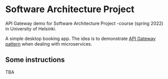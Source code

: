 # Software Architecture Project

API Gateway demo for Software Architecture Project -course (spring 2022) in University of Helsinki.

A simple desktop booking app. The idea is to demonstrate [API Gateway pattern](https://microservices.io/patterns/apigateway.html) when dealing with microservices.

## Some instructions

TBA

